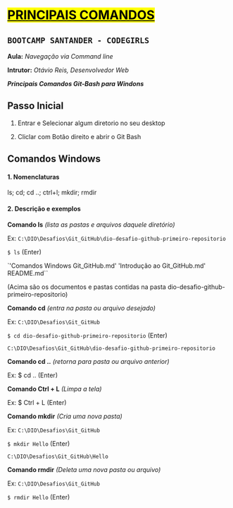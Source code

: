 # <mark>**<u>PRINCIPAIS COMANDOS</u>**</mark>

## `BOOTCAMP SANTANDER - CODEGIRLS`

**Aula:** *Navegação via Command line*

**Intrutor:** *Otávio Reis, Desenvolvedor Web*

***Principais Comandos Git-Bash para Windons***

## **Passo Inicial**

1. Entrar e Selecionar algum diretorio no seu desktop

2. Cliclar com Botão direito e abrir o Git Bash

## Comandos Windows

#### **1. Nomenclaturas**

ls; cd; cd ..; ctrl+l; mkdir; rmdir

#### **2. Descrição e exemplos**

**Comando ls** *(lista as pastas e arquivos daquele diretório)*

Ex: `C:\DIO\Desafios\Git_GitHub\dio-desafio-github-primeiro-repositorio`

`$ ls` (Enter)

`'Comandos Windows Git_GitHub.md'  'Introdução ao Git_GitHub.md'   README.md``

(Acima são os documentos e pastas contidas na pasta dio-desafio-github-primeiro-repositorio)

**Comando cd** *(entra na pasta ou arquivo desejado)* 

Ex: `C:\DIO\Desafios\Git_GitHub`

`$ cd dio-desafio-github-primeiro-repositorio` (Enter)

`C:\DIO\Desafios\Git_GitHub\dio-desafio-github-primeiro-repositorio`

**Comando cd ..** *(retorna para pasta ou arquivo anterior)*

Ex: $ cd .. (Enter)

**Comando Ctrl + L** *(Limpa a tela)*

Ex: $ Ctrl + L  (Enter)

**Comando mkdir** *(Cria uma nova pasta)*

Ex: `C:\DIO\Desafios\Git_GitHub`

`$ mkdir Hello` (Enter)

`C:\DIO\Desafios\Git_GitHub\Hello`

**Comando rmdir** *(Deleta uma nova pasta ou arquivo)*

Ex: `C:\DIO\Desafios\Git_GitHub`

`$ rmdir Hello` (Enter)
